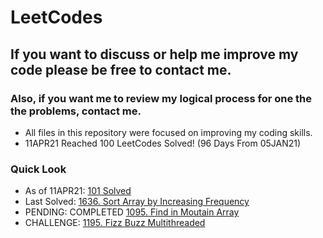 # LeetCodes
## If you want to discuss or help me improve my code please be free to contact me.
### Also, if you want me to review my logical process for one the the problems, contact me.

- All files in this repository were focused on improving my coding skills.
- 11APR21 Reached 100 LeetCodes Solved! (96 Days From 05JAN21)

### Quick Look
- As of 11APR21: [101 Solved](https://leetcode.com/joeslee94/)
- Last Solved: [1636. Sort Array by Increasing Frequency](https://leetcode.com/problems/sort-array-by-increasing-frequency/)
- PENDING: COMPLETED [1095. Find in Moutain Array](https://leetcode.com/problems/find-in-mountain-array/)
- CHALLENGE: [1195. Fizz Buzz Multithreaded](https://leetcode.com/problems/fizz-buzz-multithreaded/)
